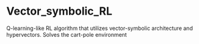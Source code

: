 # Vector_symbolic_RL
Q-learning-like RL algorithm that utilizes vector-symbolic architecture and hypervectors.
Solves the cart-pole environment
